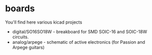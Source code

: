 # boards

You'll find here various kicad projects

* digital/SO16SO18W - breakboard for SMD SOIC-16 and SOIC-18W circuits.
* analog/arpege  - schematic of active electronics (for Passion and Arpege guitars)


 
